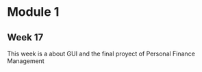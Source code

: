 # Module 1
## Week 17
This week is a about GUI and the final proyect of Personal Finance Management
